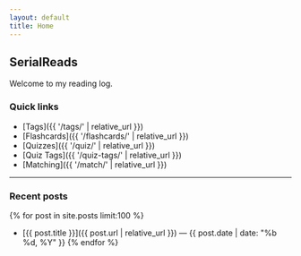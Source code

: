 ```yaml
---
layout: default
title: Home
---
```


## SerialReads
Welcome to my reading log.

### Quick links
* [Tags]({{ '/tags/'       | relative_url }})
* [Flashcards]({{ '/flashcards/' | relative_url }})
* [Quizzes]({{ '/quiz/'    | relative_url }})
* [Quiz&nbsp;Tags]({{ '/quiz-tags/' | relative_url }})  <!-- NEW -->
* [Matching]({{ '/match/'  | relative_url }})

---

### Recent posts
{% for post in site.posts limit:100 %}
* [{{ post.title }}]({{ post.url | relative_url }}) — {{ post.date | date: "%b %d, %Y" }}
  {% endfor %}
